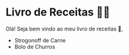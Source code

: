 # Livro de Receitas :man_cook:

Olá! Seja bem vindo ao meu livro de receitas :wave:,

- Strogonoff de Carne
- Bolo de Churros
